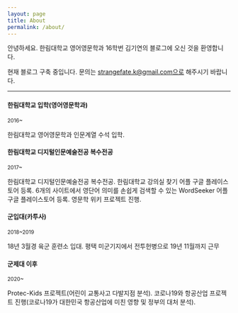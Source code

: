 ```yaml
---
layout: page
title: About
permalink: /about/
---
```


안녕하세요. 한림대학교 영어영문학과 16학번 김기연의 블로그에 오신 것을 환영합니다.

현재 블로그 구축 중입니다. 문의는 strangefate.k@gmail.com으로 해주시기 바랍니다.


***

#### 한림대학교 입학(영어영문학과)
<small>2016~</small>

한림대학교 영어영문학과 인문계열 수석 입학.

#### 한림대학교 디지털인문예술전공 복수전공
<small>2017~</small>

한림대학교 디지털인문예술전공 복수전공. 한림대학교 강의실 찾기 어플 구글 플레이스토어 등록. 6개의 사이트에서 영단어 의미를 손쉽게 검색할 수 있는 WordSeeker 어플 구글 플레이스토어 등록.
영문학 위키 프로젝트 진행.

#### 군입대(카투사)
<small>2018~2019</small>

18년 3월경 육군 훈련소 입대. 평택 미군기지에서 전투헌병으로 19년 11월까지 근무

#### 군제대 이후
<small>2020~</small>

Protec-Kids 프로젝트(어린이 교통사고 다발지점 분석). 코로나19와 항공산업 프로젝트 진행(코로나19가 대한민국 항공산업에 미친 영향 및 정부의 대처 분석). 


